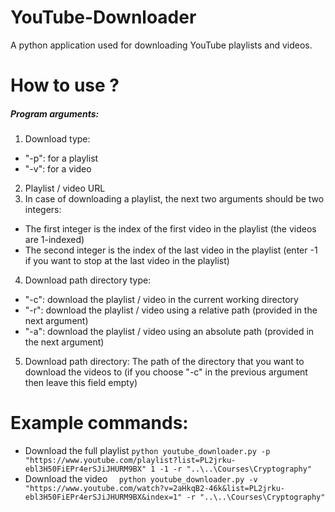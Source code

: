 # YouTube-Downloader
A python application used for downloading YouTube playlists and videos.

# How to use ?
##### Program arguments:
1. Download type:
* "-p": for a playlist
* "-v": for a video
2. Playlist / video URL
3. In case of downloading a playlist, the next two arguments should be two integers:
* The first integer is the index of the first video in the playlist (the videos are 1-indexed) 
* The second integer is the index of the last video in the playlist (enter -1 if you want to stop at the last video in the playlist)  
4. Download path directory type: 
* "-c": download the playlist / video in the current working directory 
* "-r": download the playlist / video using a relative path (provided in the next argument) 
* "-a": download the playlist / video using an absolute path (provided in the next argument)  
5. Download path directory: The path of the directory that you want to download the videos to (if you choose "-c" in the previous argument then leave this field empty) 

# Example commands:
* Download the full playlist
`
python youtube_downloader.py -p "https://www.youtube.com/playlist?list=PL2jrku-ebl3H50FiEPr4erSJiJHURM9BX" 1 -1 -r "..\..\Courses\Cryptography"
`
* Download the video
`  
python youtube_downloader.py -v "https://www.youtube.com/watch?v=2aHkqB2-46k&list=PL2jrku-ebl3H50FiEPr4erSJiJHURM9BX&index=1" -r "..\..\Courses\Cryptography"
`